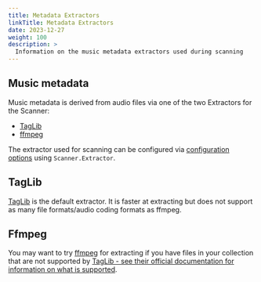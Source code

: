 ```yaml
---
title: Metadata Extractors
linkTitle: Metadata Extractors
date: 2023-12-27
weight: 100
description: >
  Information on the music metadata extractors used during scanning
---
```

## Music metadata
Music metadata is derived from audio files via one of the two Extractors for the Scanner:
* [TagLib](https://taglib.org)
* [ffmpeg](https://ffmpeg.org)

The extractor used for scanning can be configured via [configuration options](/docs/usage/configuration-options/#advanced-configuration) using `Scanner.Extractor`.

## TagLib
[TagLib](https://taglib.org) is the default extractor. It is faster at extracting but does not support as many file formats/audio coding formats as ffmpeg.

## Ffmpeg
You may want to try [ffmpeg](https://ffmpeg.org) for extracting if you have files in your collection that are not supported by [TagLib - see their official documentation for information on what is supported](https://taglib.org).
  